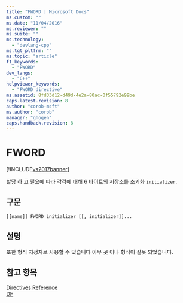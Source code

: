 ```yaml
---
title: "FWORD | Microsoft Docs"
ms.custom: ""
ms.date: "11/04/2016"
ms.reviewer: ""
ms.suite: ""
ms.technology: 
  - "devlang-cpp"
ms.tgt_pltfrm: ""
ms.topic: "article"
f1_keywords: 
  - "FWORD"
dev_langs: 
  - "C++"
helpviewer_keywords: 
  - "FWORD directive"
ms.assetid: 8fd33d12-d49d-4e2a-80ac-0f55792e99be
caps.latest.revision: 8
author: "corob-msft"
ms.author: "corob"
manager: "ghogen"
caps.handback.revision: 8
---
```

# FWORD
[!INCLUDE[vs2017banner](../../assembler/inline/includes/vs2017banner.md)]

할당 하 고 필요에 따라 각각에 대해 6 바이트의 저장소를 초기화 `initializer`.  
  
## 구문  
  
```  
[[name]] FWORD initializer [[, initializer]]...  
```  
  
## 설명  
 또한 형식 지정자로 사용할 수 있습니다 아무 곳 이나 형식이 잘못 되었습니다.  
  
## 참고 항목  
 [Directives Reference](../../assembler/masm/directives-reference.md)   
 [DF](../../assembler/masm/df.md)